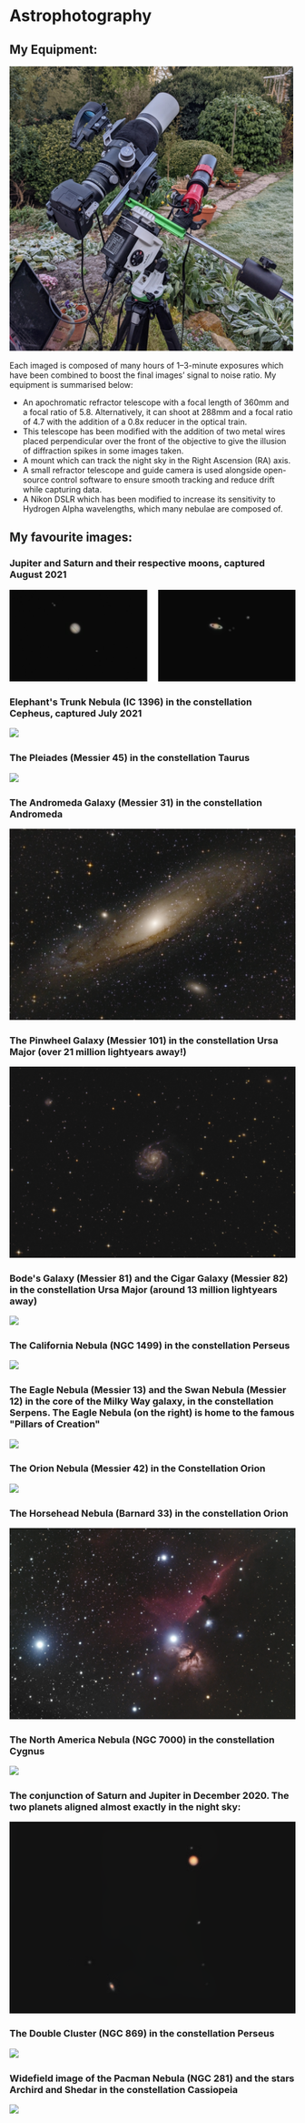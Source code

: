 # Astrophotography

## My Equipment:

<img src="https://raw.githubusercontent.com/matthiasarndt/Astrophotography/main/Telescope.jpg" height="500">

Each imaged is composed of many hours of 1–3-minute exposures which have been combined to boost the final images’ signal to noise ratio. 
My equipment is summarised below: 
*	An apochromatic refractor telescope with a focal length of 360mm and a focal ratio of 5.8. Alternatively, it can shoot at 288mm and a focal ratio of 4.7 with the addition of a 0.8x reducer in the optical train. 
* This telescope has been modified with the addition of two metal wires placed perpendicular over the front of the objective to give the illusion of diffraction spikes in some images taken. 
*	A mount which can track the night sky in the Right Ascension (RA) axis.
*	A small refractor telescope and guide camera is used alongside open-source control software to ensure smooth tracking and reduce drift while capturing data. 
*	A Nikon DSLR which has been modified to increase its sensitivity to Hydrogen Alpha wavelengths, which many nebulae are composed of. 

## My favourite images:

### Jupiter and Saturn and their respective moons, captured August 2021
![](https://github.com/matthiasarndt/Astrophotography/blob/main/Jupiter%20%26%20Saturn.png)

### Elephant's Trunk Nebula (IC 1396) in the constellation Cepheus, captured July 2021
![](https://github.com/matthiasarndt/Astrophotography/blob/main/IC%201396%20%5BData%20-%202021-07-17%5D%20%5BProcess%202021-07-20%5D%20%5BSubmission%20Version%5D.png)

### The Pleiades (Messier 45) in the constellation Taurus
![](https://github.com/matthiasarndt/Astrophotography/blob/main/M45%20%5BData%20-%202020-09-18%5D%20%5BProcess%202021-10-03%5D.png)

### The Andromeda Galaxy (Messier 31) in the constellation Andromeda
![](https://github.com/matthiasarndt/Astrophotography/blob/main/M31%20%5BData%20-%202021-09-16%2C%202021-01-06%5D%20%5BProcess%20-%202021-10-16%5D.png)

### The Pinwheel Galaxy (Messier 101) in the constellation Ursa Major (over 21 million lightyears away!)
![](https://github.com/matthiasarndt/Astrophotography/blob/main/M101%20%5BData%20-%202021-07-15%5D%20%5BProcess%20-%202021-10-11%5D.png)

### Bode's Galaxy (Messier 81) and the Cigar Galaxy (Messier 82) in the constellation Ursa Major (around 13 million lightyears away)
![](https://raw.githubusercontent.com/matthiasarndt/Astrophotography/main/M81%2CM82%20%5BData%20-%202022-04-09%5D%20%5BProcess%20-%202022-04-10%5D.png)

### The California Nebula (NGC 1499) in the constellation Perseus
![](https://github.com/matthiasarndt/Astrophotography/blob/main/NGC1499_Data_-_2022-12-29_Process_-_2022-01-04_80.png)

### The Eagle Nebula (Messier 13) and the Swan Nebula (Messier 12) in the core of the Milky Way galaxy, in the constellation Serpens. The Eagle Nebula (on the right) is home to the famous "Pillars of Creation"
![](https://github.com/matthiasarndt/Astrophotography/blob/main/M16%20M17%20%5BData%20-%202022-08-06%5D%20%5BProcess%20-%202022-09-17%5D.png)

### The Orion Nebula (Messier 42) in the Constellation Orion
![](https://github.com/matthiasarndt/Astrophotography/blob/main/M42%20%5BData%20-%202020-12-24%5D%20%5BProcess%20-%202022-04-11%5D.png)

### The Horsehead Nebula (Barnard 33) in the constellation Orion
![](https://github.com/matthiasarndt/Astrophotography/blob/main/B33%20%5BData%20-%202021-02-22%5D%20%5BProcess%20-%202021-10-11%5D.png)

### The North America Nebula (NGC 7000) in the constellation Cygnus
![](https://github.com/matthiasarndt/Astrophotography/blob/main/NGC7000%20%5BData%20-%202020-12-24%5D%20%5BProcess%20-%202021-10-11%5D.png)

### The conjunction of Saturn and Jupiter in December 2020. The two planets aligned almost exactly in the night sky:
![](https://github.com/matthiasarndt/Astrophotography/blob/main/Saturn-Jupiter%20Conjunction%20%5BData%20-%202020-12-20%5D%20%5BProcess%20-%202020-12-21%5D.png)

### The Double Cluster (NGC 869) in the constellation Perseus
![](https://github.com/matthiasarndt/Astrophotography/blob/main/NGC869%20%26%20NGC884%20%5BData%20-%202021-07-20%5D%20%5BProcess%202021-07-21%5D.png)

### Widefield image of the Pacman Nebula (NGC 281) and the stars Archird and Shedar in the constellation Cassiopeia
![](https://github.com/matthiasarndt/Astrophotography/blob/main/NGC281%20%5BData%20-%202021-07-20%5D%20%5BProcess%202021-07-21%5D%20-%20Copy.png)
